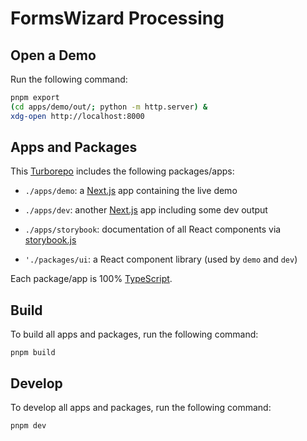 # FormsWizard Processing

## Open a Demo

Run the following command:

```sh
pnpm export
(cd apps/demo/out/; python -m http.server) & 
xdg-open http://localhost:8000
```


## Apps and Packages

This [Turborepo](https://turbo.build/) includes the following packages/apps:

- `./apps/demo`: a [Next.js](https://nextjs.org/) app containing the live demo
- `./apps/dev`: another [Next.js](https://nextjs.org/) app including some dev output
- `./apps/storybook`: documentation of all React components via [storybook.js](https://storybook.js.org/)

- `'./packages/ui`: a React component library (used by `demo` and `dev`)

Each package/app is 100% [TypeScript](https://www.typescriptlang.org/).


## Build

To build all apps and packages, run the following command:

```
pnpm build
```

## Develop

To develop all apps and packages, run the following command:

```
pnpm dev
```

